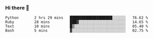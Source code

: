 ### Hi there 👋

<!--START_SECTION:waka-->
```text
Python       2 hrs 29 mins   ███████████████████░░░░░░   76.62 % 
Ruby         28 mins         ███▓░░░░░░░░░░░░░░░░░░░░░   14.65 % 
Text         10 mins         █▒░░░░░░░░░░░░░░░░░░░░░░░   05.40 % 
Bash         5 mins          ▓░░░░░░░░░░░░░░░░░░░░░░░░   02.75 % 
```
<!--END_SECTION:waka-->

<!--
**arlenxuzj/arlenxuzj** is a ✨ _special_ ✨ repository because its `README.md` (this file) appears on your GitHub profile.

Here are some ideas to get you started:

- 🔭 I’m currently working on ...
- 🌱 I’m currently learning ...
- 👯 I’m looking to collaborate on ...
- 🤔 I’m looking for help with ...
- 💬 Ask me about ...
- 📫 How to reach me: ...
- 😄 Pronouns: ...
- ⚡ Fun fact: ...
-->
